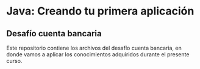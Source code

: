 <h1>Java: Creando tu primera aplicación</h1>
<h2>Desafío cuenta bancaria</h2>
<p>Este repositorio contiene los archivos del desafío cuenta bancaria, en donde vamos a aplicar los conocimientos
adquiridos durante el presente curso.</p>
